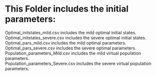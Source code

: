 # This Folder includes the initial parameters:

Optimal_initstates_mild.csv            includes the mild   optimal initial states.   
Optimal_initstates_severe.csv          includes the severe optimal initial states.   
Optimal_pars_mild.csv                  includes the mild   optimal parameters.   
Optimal_pars_severe.csv                includes the severe optimal parameters.   
Population_parameters_Mild.csv         includes the mild   virtual population parameters.   
Population_parameters_Severe.csv       includes the severe virtual population parameters.   
